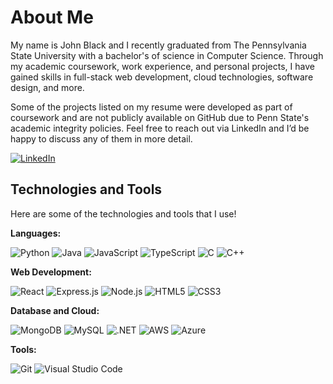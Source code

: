 # About Me
My name is John Black and I recently graduated from The Pennsylvania State University with a bachelor's of science in Computer Science. Through my academic coursework, work experience, and personal projects, I have gained skills in full-stack web development, cloud technologies, software design, and more.

Some of the projects listed on my resume were developed as part of coursework and are not publicly available on GitHub due to Penn State's academic integrity policies. Feel free to reach out via LinkedIn and I’d be happy to discuss any of them in more detail.

[![LinkedIn](https://img.shields.io/badge/LinkedIn-0077B5?style=for-the-badge&logo=linkedin&logoColor=white 'LinkedIn')](https://www.linkedin.com/in/john-black-psu/)

## Technologies and Tools
Here are some of the technologies and tools that I use!

**Languages:**

![Python](https://img.shields.io/badge/Python-14354C?style=for-the-badge&logo=python&logoColor=white 'Python')
![Java](https://img.shields.io/badge/Java-ED8B00?style=for-the-badge&logo=java&logoColor=white 'Java')
![JavaScript](https://img.shields.io/badge/JavaScript-323330?style=for-the-badge&logo=javascript&logoColor=white 'JavaScript')
![TypeScript](https://img.shields.io/badge/TypeScript-007ACC?style=for-the-badge&logo=typescript&logoColor=white 'TypeScript')
![C](https://img.shields.io/badge/C-00599C?style=for-the-badge&logo=c&logoColor=white 'C')
![C++](https://img.shields.io/badge/C++-00599C?style=for-the-badge&logo=c%2B%2B&logoColor=white 'C++')

**Web Development:**

![React](https://img.shields.io/badge/react%20-%2300D9FF.svg?&style=for-the-badge&logo=react&logoColor=white 'React')
![Express.js](https://img.shields.io/badge/Express.js-000000?style=for-the-badge&logo=express&logoColor=white)
![Node.js](https://img.shields.io/badge/Node.js-339933?style=for-the-badge&logo=node.js&logoColor=white)
![HTML5](	https://img.shields.io/badge/HTML-239120?style=for-the-badge&logo=html5&logoColor=white 'HTML5')
![CSS3](https://img.shields.io/badge/CSS-239120?&style=for-the-badge&logo=css3&logoColor=white 'CSS3')

**Database and Cloud:**

![MongoDB](https://img.shields.io/badge/MongoDB-47A248?style=for-the-badge&logo=mongodb&logoColor=white 'MongoDB')
![MySQL](https://img.shields.io/badge/MySQL-00000F?style=for-the-badge&logo=mysql&logoColor=white 'MySQL')
![.NET](https://img.shields.io/badge/.NET-5C2D91?style=for-the-badge&logo=.net&logoColor=white '.NET')
![AWS](https://img.shields.io/badge/AWS-FF9900?style=for-the-badge&logo=amazon-aws&logoColor=white 'AWS')
![Azure](https://img.shields.io/badge/Microsoft_Azure-0089D6?style=for-the-badge&logo=microsoft-azure&logoColor=white 'Azure')

**Tools:**

![Git](https://img.shields.io/badge/Git-F05032?style=for-the-badge&logo=git&logoColor=white)
![Visual Studio Code](https://img.shields.io/badge/Visual_Studio_Code-0078D4?style=for-the-badge&logo=visual%20studio%20code&logoColor=white 'Visual Studio Code')
